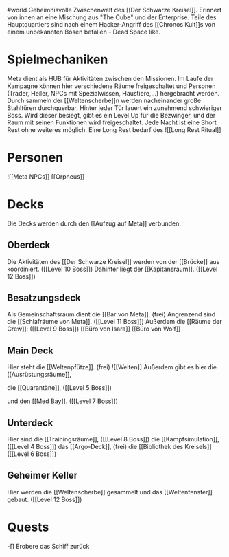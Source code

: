 #world 
Geheimnisvolle Zwischenwelt des [[Der Schwarze Kreisel]]. Erinnert von innen an eine Mischung aus "The Cube" und der Enterprise. Teile des Hauptquartiers sind nach einem Hacker-Angriff des [[Chronos Kult]]s von einem unbekannten Bösen befallen - Dead Space like.
# Spielmechaniken
Meta dient als HUB für Aktivitäten zwischen den Missionen. Im Laufe der Kampagne können hier verschiedene Räume freigeschaltet und Personen (Trader, Heiler, NPCs mit Spezialwissen, Haustiere,...) hergebracht werden.
Durch sammeln der [[Weltenscherbe]]n werden nacheinander große Stahltüren durchquerbar. Hinter jeder Tür lauert ein zunehmend schwieriger Boss. Wird dieser besiegt, gibt es ein Level Up für die Bezwinger, und der Raum mit seinen Funktionen wird freigeschaltet.
Jede Nacht ist eine Short Rest ohne weiteres möglich. Eine Long Rest bedarf des ![[Long Rest Ritual]]
# Personen
![[Meta NPCs]]
[[Orpheus]]
# Decks
Die Decks werden durch den [[Aufzug auf Meta]] verbunden.
## Oberdeck
Die Aktivitäten des [[Der Schwarze Kreisel]] werden von der [[Brücke]] aus koordiniert. ([[Level 10 Boss]])
Dahinter liegt der [[Kapitänsraum]]. ([[Level 12 Boss]])
## Besatzungsdeck
Als Gemeinschaftsraum dient die [[Bar von Meta]]. (frei)
Angrenzend sind die [[Schlafräume von Meta]]. ([[Level 11 Boss]])
Außerdem die [[Räume der Crew]]: ([[Level 9 Boss]])
	[[Büro von Isara]]
	[[Büro von Wolf]]
## Main Deck
Hier steht die [[Weltenpfütze]]. (frei)
![[Welten]]
Außerdem gibt es hier die [[Ausrüstungsräume]], 

die [[Quarantäne]], ([[Level 5 Boss]])

und den [[Med Bay]]. ([[Level 7 Boss]])
## Unterdeck
Hier sind die [[Trainingsräume]], ([[Level 8 Boss]])
die [[Kampfsimulation]], ([[Level 4 Boss]])
das [[Argo-Deck]], (frei)
die [[Bibliothek des Kreisels]] ([[Level 6 Boss]])
## Geheimer Keller
Hier werden die [[Weltenscherbe]] gesammelt und das [[Weltenfenster]] gebaut. ([[Level 12 Boss]])
# Quests
-[] Erobere das Schiff zurück